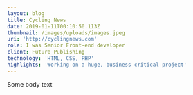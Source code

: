 ```yaml
---
layout: blog
title: Cycling News
date: 2019-01-11T00:10:50.113Z
thumbnail: /images/uploads/images.jpeg
uri: 'http://cyclingnews.com'
role: I was Senior Front-end developer
client: Future Publishing
technology: 'HTML, CSS, PHP'
highlights: 'Working on a huge, business critical project'
---
```

Some body text
